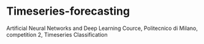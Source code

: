 # Timeseries-forecasting
Artificial Neural Networks and Deep Learning Cource, Politecnico di Milano, competition 2, Timeseries Classification
